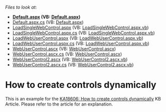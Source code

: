 <!-- default file list -->
*Files to look at*:

* **[Default.aspx](./CS/Default.aspx) (VB: [Default.aspx](./VB/Default.aspx))**
* [Default.aspx.cs](./CS/Default.aspx.cs) (VB: [Default.aspx](./VB/Default.aspx))
* [LoadSingleWebControl.aspx](./CS/LoadSingleWebControl.aspx) (VB: [LoadSingleWebControl.aspx.vb](./VB/LoadSingleWebControl.aspx.vb))
* [LoadSingleWebControl.aspx.cs](./CS/LoadSingleWebControl.aspx.cs) (VB: [LoadSingleWebControl.aspx.vb](./VB/LoadSingleWebControl.aspx.vb))
* [LoadWebUserControl.aspx](./CS/LoadWebUserControl.aspx) (VB: [LoadWebUserControl.aspx.vb](./VB/LoadWebUserControl.aspx.vb))
* [LoadWebUserControl.aspx.cs](./CS/LoadWebUserControl.aspx.cs) (VB: [LoadWebUserControl.aspx.vb](./VB/LoadWebUserControl.aspx.vb))
* [WebUserControl.ascx](./CS/WebUserControl.ascx) (VB: [WebUserControl.ascx](./VB/WebUserControl.ascx))
* [WebUserControl.ascx.cs](./CS/WebUserControl.ascx.cs) (VB: [WebUserControl.ascx](./VB/WebUserControl.ascx))
* [WebUserControl2.ascx](./CS/WebUserControl2.ascx) (VB: [WebUserControl2.ascx.vb](./VB/WebUserControl2.ascx.vb))
* [WebUserControl2.ascx.cs](./CS/WebUserControl2.ascx.cs) (VB: [WebUserControl2.ascx.vb](./VB/WebUserControl2.ascx.vb))
<!-- default file list end -->
# How to create controls dynamically


<p>This is an example for the <a href="https://www.devexpress.com/Support/Center/p/KA18606">KA18606: How to create controls dynamically</a> KB Article. Please refer to the article for an explanation.</p>

<br/>


